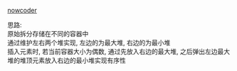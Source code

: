 [nowcoder](https://www.nowcoder.com/practice/9be0172896bd43948f8a32fb954e1be1?tpId=13&tqId=11216&tPage=1&rp=1&ru=/ta/coding-interviews&qru=/ta/coding-interviews/question-ranking)

思路:   
原始拆分存储在不同的容器中  
通过维护左右两个堆实现, 左边的为最大堆, 右边的为最小堆  
插入元素时, 若当前容器大小为偶数, 通过先放入右边的最大堆, 之后弹出左边最大堆的堆顶元素放入右边的最小堆实现有序性

